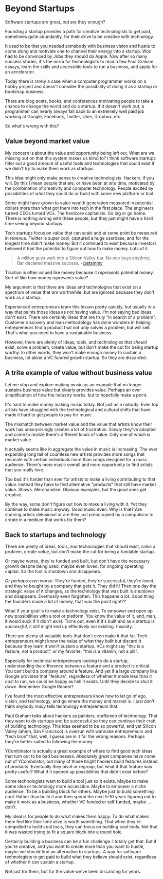 # Beyond Startups

Software startups are great, but are they enough? 

Founding a startup provides a path for creative technologists to get paid, sometimes quite abundantly, for their drive to be creative with technology. 

It used to be that you needed somebody with business vision and hustle to come along and motivate one to channel their energy into a startup. Woz had to be convinced by Jobs they should do Apple. Now after so many success stories, it's the norm for technologists to read a few Paul Graham essays, learn the skills and accessible tools to run a business, and apply for an accelerator. 

Today there is rarely a case when a computer programmer works on a hobby project and doesn't consider the possibility of doing it as a startup or bootstrap business.

There are blog posts, books, and conferences motivating people to take a chance to change the world and do a startup. If it doesn't work out, a programmer can nearly always fall back to an extremely well paid job working at Google, Facebook, Twitter, Uber, Dropbox, etc. 

So what's wrong with this?

## Value beyond market value

My concern is about the value and opportunity being left out. What are we missing out on that this system makes us blind to? I think software startups filter out a good amount of useful tools and technologies that could exist if we didn't *try* to make them work as startups.

This idea might only make sense to creative technologists. Hackers, if you will. By this I mean people that are, or have been at one time, motivated by the combination of creativity and computer technology. People excited by possibilities of what they could do or build with some new platform or tool.

Some might have grown to value wealth generation measured in potential dollars more than what got them into tech in the first place. The engineers turned CEOs turned VCs. The hardcore capitalists. Go big or go home. There is nothing wrong with these people, but they just might have a hard time seeing beyond startups.

Tech startups focus on value that can scale and at some point be measured in revenue. Twitter is super cool, captured a huge userbase, and for the longest time didn't make money. But it continued to exist because investors believed it had the potential to figure out how to make money. Lots of it. 

> A million guys walk into a Silicon Valley bar. No one buys anything. Bar declared massive success. -[@stammy](https://twitter.com/stammy/status/462126417308708864)

Traction is often valued like money because it *represents* potential money. Sort of like how money *represents* value?

My argument is that there are ideas and technologies that exist on a spectrum of value that *are* worthwhile, but are ignored because they don't work as a startup. 

Experienced entrepreneurs learn this lesson pretty quickly, but usually in a way that paints those ideas as *not* having value. I'm not saying bad ideas don't exist. There are certainly ideas that are truly "in search of a problem". Customer discovery and lean methodology has done wonders in helping entrepreneurs find a product that not only solves a problem, but will sell. That's what you need to have a sustainable business. 

However, there are plenty of ideas, tools, and technologies that *should* exist, solve a problem, create value, but don't make the cut for being startup worthy. In other words, they won't make enough money to sustain a business, let alone a VC funded growth startup. So they are discarded.

## A trite example of value without business value

Let me stop and explore making music as an example that no longer sustains business value but clearly provides value. Perhaps an over simplification of how the industry works, but to hopefully make a point.

It's hard to make money making music today. Not just as a nobody. Even top artists have struggled with the technological and cultural shifts that have made it hard to get people to pay for music.

The mismatch between market value and the value that artists know their work has unsurprisingly creates a lot of frustration. Slowly they've adapted and come to realize there's different kinds of value. Only one of which is market value.

It actually seems like in aggregate the value in music is increasing. The ever expanding long tail of countless new artists provides more songs that resonate with certain individuals more than songs designed for a mass audience. There's more music overall and more opportunity to find artists that you really love.

Too bad it's harder than ever for artists to make a living contributing to that value. Instead they have to find alternative "products" that still have market value. Shows. Merchandise. Obvious examples, but the good ones get creative. 

By the way, some don't figure out how to make a living with it. Yet they continue to make music anyway. Good music even. Why is that? Are starving artists delusional or are they just preoccupied by a compulsion to create in a medium that works for them?

## Back to startups and technology

There are plenty of ideas, tools, and technologies that *should* exist, *solve* a problem, create *value*, but don't make the cut for being a fundable startup. 

Or maybe worse, they're funded and built, but don't have the necessary growth despite being used, maybe even loved, for ongoing operating capital. So the tool is shutdown and disappears. 

*Or perhaps even worse:* They're funded, they're successful, they're loved, and they're bought by a company that gets it. They did it! Then one day the strategic value of it changes, so the technology that was built is shutdown and disappears. Eventually even forgotten. This happens *a lot*. Good thing the founders made a lot of money, that was the point right??

What if your goal is to make a technology exist. To empower and open up new possibilities with a tool or platform. You know the value of it, and, man, it would suck if it didn't exist. Turns out, even if it's built and as a startup is *successful*, it *still* might end up effectively not existing. Insanity.

There are plenty of valuable tools that don't even make it that far. Tech entrepreneurs might know the value of what they built but discard it because they learn it won't sustain a startup. VCs might say "this is a feature, not a product", or my favorite, "this is a vitamin, not a pill". 

Especially for technical entrepreneurs looking to do a startup, understanding the difference between a feature and a product is critical. You can't build a company around a feature. And yet if a large company like Google provided that "feature", regardless of whether it made less than it cost to run, we could be happy as hell it exists. Until they decide to shut it down. Remember Google Reader?

I've found the most effective entrepreneurs know how to let go of ego, vision, and technology, and go where the money and market is. I just don't think anybody *really* tells technology entrepreneurs that. 

Paul Graham talks about hackers as painters, craftsmen of technology. That they want to do startups and be successful so they can continue their craft of building technology. This idea seemed to be so powerful, and yet Silicon Valley (ahem, San Francisco) is overrun with wannabe entrepreneurs and "tech bros" that, well, I guess are in it for the wrong reasons. Perhaps they're better suited to following the money.

YCombinator is actually a great example of where to find good tech ideas that turn out to be bad businesses. Absolutely great companies have come out of YCombinator, but many of those bright hackers build features instead of products. Eventually they pivot or regroup, but what if that feature was pretty useful? What if it opened up possibilities that didn't exist before?

Some technologists want to build a tool just so it exists. Maybe to make some idea or technology more accessible. Maybe to empower a niche audience. To be a building block for others. Maybe just to build something cool. Rather than build it and then spend the next 5-10 years figuring out to make it work as a business, whether VC funded or self funded, maybe ... don't. 

My ideal is for people to do what makes them happy. To do what makes them feel like their time alive is worth something. That when they're compelled to build cool tools, they can focus on building cool tools. Not that it was wasted trying to fit a square block into a round hole. 

Certainly building a business can be a fun challenge. I totally get that. But if you're creative, and you want to create more than you want to hustle, maybe we should find an alternative to startups. A way for software technologists to get paid to build what they believe should exist, regardless of whether it can sustain a startup.

Not just for them, but for the value we've been discarding for years.
